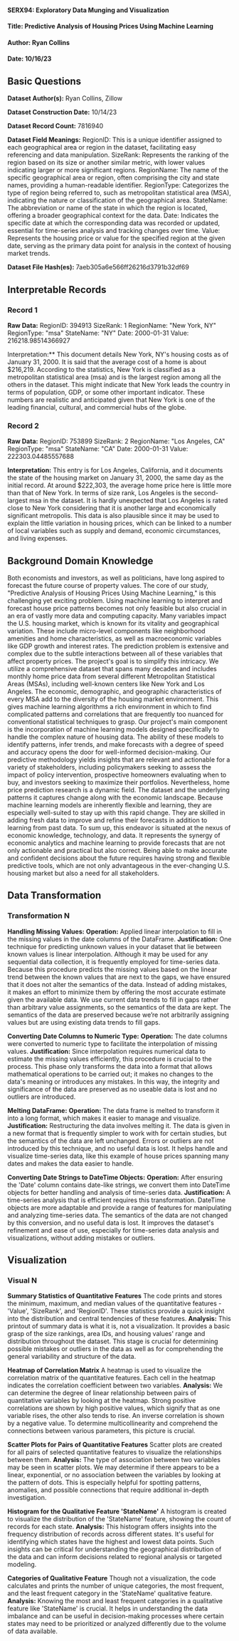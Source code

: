 #### SERX94: Exploratory Data Munging and Visualization
#### Title: Predictive Analysis of Housing Prices Using Machine Learning 
#### Author: Ryan Collins
#### Date: 10/16/23

## Basic Questions
**Dataset Author(s):** 
Ryan Collins, Zillow

**Dataset Construction Date:** 
10/14/23

**Dataset Record Count:** 
7816940

**Dataset Field Meanings:** 
RegionID: This is a unique identifier assigned to each geographical area or region in the dataset, facilitating easy referencing and data manipulation.
SizeRank: Represents the ranking of the region based on its size or another similar metric, with lower values indicating larger or more significant regions.
RegionName: The name of the specific geographical area or region, often comprising the city and state names, providing a human-readable identifier.
RegionType: Categorizes the type of region being referred to, such as metropolitan statistical area (MSA), indicating the nature or classification of the geographical area.
StateName: The abbreviation or name of the state in which the region is located, offering a broader geographical context for the data.
Date: Indicates the specific date at which the corresponding data was recorded or updated, essential for time-series analysis and tracking changes over time.
Value: Represents the housing price or value for the specified region at the given date, serving as the primary data point for analysis in the context of housing market trends.

**Dataset File Hash(es):** 
7aeb305a6e566ff26216d3791b32df69

## Interpretable Records
### Record 1
**Raw Data:** 
RegionID: 394913
SizeRank: 1
RegionName: "New York, NY"
RegionType: "msa"
StateName: "NY"
Date: 2000-01-31
Value: 216218.98514366927


Interpretation:** 
This document details New York, NY's housing costs as of January 31, 2000. It is said that the average cost of a home is about $216,219. According to the statistics, New York is classified as a metropolitan statistical area (msa) and is the largest region among all the others in the dataset. This might indicate that New York leads the country in terms of population, GDP, or some other important indicator. These numbers are realistic and anticipated given that New York is one of the leading financial, cultural, and commercial hubs of the globe.


### Record 2
**Raw Data:** 
RegionID: 753899
SizeRank: 2
RegionName: "Los Angeles, CA"
RegionType: "msa"
StateName: "CA"
Date: 2000-01-31
Value: 222303.04485557688


**Interpretation:**
This entry is for Los Angeles, California, and it documents the state of the housing market on January 31, 2000, the same day as the initial record. At around $222,303, the average home price here is little more than that of New York. In terms of size rank, Los Angeles is the second-largest msa in the dataset. It is hardly unexpected that Los Angeles is rated close to New York considering that it is another large and economically significant metropolis. This data is also plausible since it may be used to explain the little variation in housing prices, which can be linked to a number of local variables such as supply and demand, economic circumstances, and living expenses.

## Background Domain Knowledge
Both economists and investors, as well as politicians, have long aspired to forecast the future course of property values. The core of our study, "Predictive Analysis of Housing Prices Using Machine Learning," is this challenging yet exciting problem. Using machine learning to interpret and forecast house price patterns becomes not only feasible but also crucial in an era of vastly more data and computing capacity.
Many variables impact the U.S. housing market, which is known for its vitality and geographical variation. These include micro-level components like neighborhood amenities and home characteristics, as well as macroeconomic variables like GDP growth and interest rates. The prediction problem is extensive and complex due to the subtle interactions between all of these variables that affect property prices.
The project's goal is to simplify this intricacy. We utilize a comprehensive dataset that spans many decades and includes monthly home price data from several different Metropolitan Statistical Areas (MSAs), including well-known centers like New York and Los Angeles. The economic, demographic, and geographic characteristics of every MSA add to the diversity of the housing market environment. This gives machine learning algorithms a rich environment in which to find complicated patterns and correlations that are frequently too nuanced for conventional statistical techniques to grasp.
Our project's main component is the incorporation of machine learning models designed specifically to handle the complex nature of housing data. The ability of these models to identify patterns, infer trends, and make forecasts with a degree of speed and accuracy opens the door for well-informed decision-making. Our predictive methodology yields insights that are relevant and actionable for a variety of stakeholders, including policymakers seeking to assess the impact of policy intervention, prospective homeowners evaluating when to buy, and investors seeking to maximize their portfolios.
Nevertheless, home price prediction research is a dynamic field. The dataset and the underlying patterns it captures change along with the economic landscape. Because machine learning models are inherently flexible and learning, they are especially well-suited to stay up with this rapid change. They are skilled in adding fresh data to improve and refine their forecasts in addition to learning from past data.
To sum up, this endeavor is situated at the nexus of economic knowledge, technology, and data. It represents the synergy of economic analytics and machine learning to provide forecasts that are not only actionable and practical but also correct. Being able to make accurate and confident decisions about the future requires having strong and flexible predictive tools, which are not only advantageous in the ever-changing U.S. housing market but also a need for all stakeholders.

## Data Transformation
### Transformation N
**Handling Missing Values:**
**Operation:**
Applied linear interpolation to fill in the missing values in the date columns of the DataFrame.
**Justification:**
One technique for predicting unknown values in your dataset that lie between known values is linear interpolation. Although it may be used for any sequential data collection, it is frequently employed for time-series data. Because this procedure predicts the missing values based on the linear trend between the known values that are next to the gaps, we have ensured that it does not alter the semantics of the data. Instead of adding mistakes, it makes an effort to minimize them by offering the most accurate estimate given the available data. We use current data trends to fill in gaps rather than arbitrary value assignments, so the semantics of the data are kept. The semantics of the data are preserved because we’re not arbitrarily assigning values but are using existing data trends to fill gaps.

**Converting Date Columns to Numeric Type:**
**Operation:**
The date columns were converted to numeric type to facilitate the interpolation of missing values.
**Justification:**
Since interpolation requires numerical data to estimate the missing values efficiently, this procedure is crucial to the process. This phase only transforms the data into a format that allows mathematical operations to be carried out; it makes no changes to the data's meaning or introduces any mistakes. In this way, the integrity and significance of the data are preserved as no useable data is lost and no outliers are introduced.

**Melting DataFrame:**
**Operation:**
The data frame is melted to transform it into a long format, which makes it easier to manage and visualize.
**Justification:**
Restructuring the data involves melting it. The data is given in a new format that is frequently simpler to work with for certain studies, but the semantics of the data are left unchanged. Errors or outliers are not introduced by this technique, and no useful data is lost. It helps handle and visualize time-series data, like this example of house prices spanning many dates and makes the data easier to handle.

**Converting Date Strings to DateTime Objects:**
**Operation:** 
After ensuring the 'Date' column contains date-like strings, we convert them into DateTime objects for better handling and analysis of time-series data.
**Justification:**
A time-series analysis that is efficient requires this transformation. DateTime objects are more adaptable and provide a range of features for manipulating and analyzing time-series data. The semantics of the data are not changed by this conversion, and no useful data is lost. It improves the dataset's refinement and ease of use, especially for time-series data analysis and visualizations, without adding mistakes or outliers.


## Visualization
### Visual N
**Summary Statistics of Quantitative Features**
The code prints and stores the minimum, maximum, and median values of the quantitative features - 'Value', 'SizeRank', and 'RegionID'. These statistics provide a quick insight into the distribution and central tendencies of these features.
**Analysis:**
This printout of summary data is what it is, not a visualization. It provides a basic grasp of the size rankings, area IDs, and housing values' range and distribution throughout the dataset. This stage is crucial for determining possible mistakes or outliers in the data as well as for comprehending the general variability and structure of the data.

**Heatmap of Correlation Matrix**
A heatmap is used to visualize the correlation matrix of the quantitative features. Each cell in the heatmap indicates the correlation coefficient between two variables.
**Analysis:**
We can determine the degree of linear relationship between pairs of quantitative variables by looking at the heatmap. Strong positive correlations are shown by high positive values, which signify that as one variable rises, the other also tends to rise. An inverse correlation is shown by a negative value. To determine multicollinearity and comprehend the connections between various parameters, this picture is crucial.

**Scatter Plots for Pairs of Quantitative Features**
Scatter plots are created for all pairs of selected quantitative features to visualize the relationships between them.
**Analysis:**
The type of association between two variables may be seen in scatter plots. We may determine if there appears to be a linear, exponential, or no association between the variables by looking at the pattern of dots. This is especially helpful for spotting patterns, anomalies, and possible connections that require additional in-depth investigation.

**Histogram for the Qualitative Feature 'StateName'**
A histogram is created to visualize the distribution of the 'StateName' feature, showing the count of records for each state.
**Analysis:**
This histogram offers insights into the frequency distribution of records across different states. It's useful for identifying which states have the highest and lowest data points. Such insights can be critical for understanding the geographical distribution of the data and can inform decisions related to regional analysis or targeted modeling.

**Categories of Qualitative Feature**
Though not a visualization, the code calculates and prints the number of unique categories, the most frequent, and the least frequent category in the 'StateName' qualitative feature.
**Analysis:**
Knowing the most and least frequent categories in a qualitative feature like 'StateName' is crucial. It helps in understanding the data imbalance and can be useful in decision-making processes where certain states may need to be prioritized or analyzed differently due to the volume of data available.